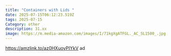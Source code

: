 ```yaml
---
title: "Containers with Lids "
date: 2025-07-15T06:12:23.519Z
tags: 2025-07-15
Category: other
description: 31.xx
image: https://m.media-amazon.com/images/I/71kgXgATFGL._AC_SL1500_.jpg
---
```

https://amzlink.to/az0HXuoyPIYkV ad